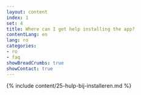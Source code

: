 ```yaml
---
layout: content
index: 1
set: 4
title: Where can I get help installing the app?
contentLang: en
lang: ro
categories:
- ro
- faq
showBreadCrumbs: true
showContact: true
---
```

{% include content/25-hulp-bij-installeren.md %}
